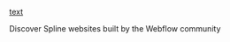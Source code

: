 [text](https://webflow.com/made-in-webflow/spline)

Discover Spline websites
built by the Webflow community
